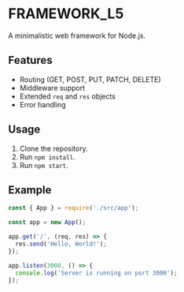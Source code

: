 # FRAMEWORK_L5

A minimalistic web framework for Node.js.

## Features
- Routing (GET, POST, PUT, PATCH, DELETE)
- Middleware support
- Extended `req` and `res` objects
- Error handling

## Usage
1. Clone the repository.
2. Run `npm install`.
3. Run `npm start`.

## Example
```javascript
const { App } = require('./src/app');

const app = new App();

app.get('/', (req, res) => {
  res.send('Hello, World!');
});

app.listen(3000, () => {
  console.log('Server is running on port 3000');
});